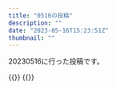 ```yaml
---
title: "0516の投稿"
description: ""
date: "2023-05-16T15:23:51Z"
thumbnail: ""
---
```

20230516に行った投稿です。
<!--more-->
{{<othersns text="なんだかんだ64時代から3Dアドベンチャー作ってきたゼルダとそうじゃないポケモンのノウハウの差は無いことは無いだろうなあ<br/>アルセウスからもうちょい期間置ければまた違うかもしれないけど、ポケモンは間を開けることをあんまり許されてない感じもあるしな" url="https://qunagi.qunagi.net/notice/AVhnf1e9Kq6CKv4axs" screenname="jme/k.h" date="2023-05-16T07:26:57.000Z">}}
{{<othersns text="全てが面倒なんだよな<br/>何もしたくない<br/>慣れてないことをしたくない" url="https://qunagi.qunagi.net/notice/AVgzpzfu0jfVhMvh3Y" screenname="jme/k.h" date="2023-05-15T22:08:41.000Z">}}
